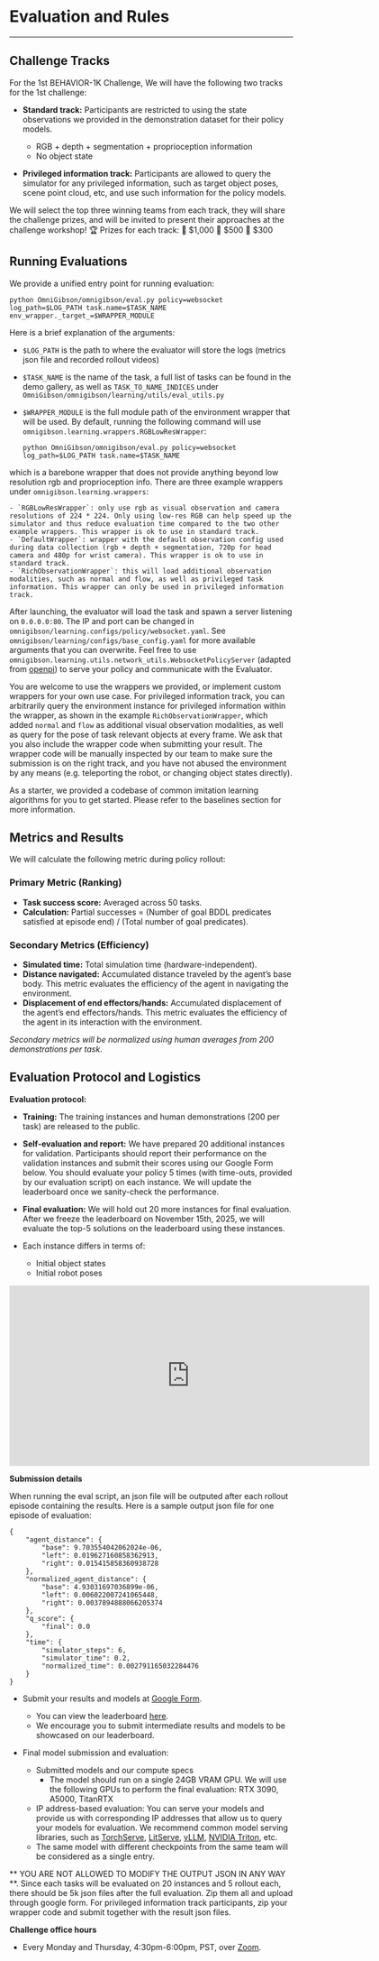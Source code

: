 # Evaluation and Rules

---

## Challenge Tracks

For the 1st BEHAVIOR-1K Challenge, We will have the following two tracks for the 1st challenge:

- **Standard track:** Participants are restricted to using the state observations we provided in the demonstration dataset for their policy models.
    - RGB + depth + segmentation + proprioception information
    - No object state

- **Privileged information track:** Participants are allowed to query the simulator for any privileged information, such as target object poses, scene point cloud, etc, and use such information for the policy models.

We will select the top three winning teams from each track, they will share the challenge prizes, and will be invited to present their approaches at the challenge workshop!
 🏆 Prizes for each track: 🥇 $1,000 🥈 $500 🥉 $300


## Running Evaluations

We provide a unified entry point for running evaluation:
```
python OmniGibson/omnigibson/eval.py policy=websocket log_path=$LOG_PATH task.name=$TASK_NAME env_wrapper._target_=$WRAPPER_MODULE
```
Here is a brief explanation of the arguments:

- `$LOG_PATH` is the path to where the evaluator will store the logs (metrics json file and recorded rollout videos)

- `$TASK_NAME` is the name of the task, a full list of tasks can be found in the demo gallery, as well as `TASK_TO_NAME_INDICES` under `OmniGibson/omnigibson/learning/utils/eval_utils.py`

- `$WRAPPER_MODULE` is the full module path of the environment wrapper that will be used. By default, running the following command will use `omnigibson.learning.wrappers.RGBLowResWrapper`:
    ```
    python OmniGibson/omnigibson/eval.py policy=websocket log_path=$LOG_PATH task.name=$TASK_NAME
    ```
which is a barebone wrapper that does not provide anything beyond low resolution rgb and proprioception info. There are three example wrappers under `omnigibson.learning.wrappers`:

    - `RGBLowResWrapper`: only use rgb as visual observation and camera resolutions of 224 * 224. Only using low-res RGB can help speed up the simulator and thus reduce evaluation time compared to the two other example wrappers. This wrapper is ok to use in standard track. 
    - `DefaultWrapper`: wrapper with the default observation config used during data collection (rgb + depth + segmentation, 720p for head camera and 480p for wrist camera). This wrapper is ok to use in standard track. 
    - `RichObservationWrapper`: this will load additional observation modalities, such as normal and flow, as well as privileged task information. This wrapper can only be used in privileged information track. 

After launching, the evaluator will load the task and spawn a server listening on `0.0.0.0:80`. The IP and port can be changed in `omnigibson/learning.configs/policy/websocket.yaml`. See `omnigibson/learning/configs/base_config.yaml` for more available arguments that you can overwrite. Feel free to use `omnigibson.learning.utils.network_utils.WebsocketPolicyServer` (adapted from [openpi](https://github.com/Physical-Intelligence/openpi)) to serve your policy and communicate with the Evaluator. 

You are welcome to use the wrappers we provided, or implement custom wrappers for your own use case. For privileged information track, you can arbitrarily query the environment instance for privileged information within the wrapper, as shown in the example `RichObservationWrapper`, which added `normal` and `flow` as additional visual observation modalities, as well as query for the pose of task relevant objects at every frame. We ask that you also include the wrapper code when submitting your result. The wrapper code will be manually inspected by our team to make sure the submission is on the right track, and you have not abused the environment by any means (e.g. teleporting the robot, or changing object states directly). 


As a starter, we provided a codebase of common imitation learning algorithms for you to get started. Please refer to the baselines section for more information.


## Metrics and Results

We will calculate the following metric during policy rollout:

### Primary Metric (Ranking)
- **Task success score:** Averaged across 50 tasks.
- **Calculation:** Partial successes = (Number of goal BDDL predicates satisfied at episode end) / (Total number of goal predicates).

### Secondary Metrics (Efficiency)
- **Simulated time:** Total simulation time (hardware-independent).
- **Distance navigated:** Accumulated distance traveled by the agent’s base body. This metric evaluates the efficiency of the agent in navigating the environment.
- **Displacement of end effectors/hands:** Accumulated displacement of the agent’s end effectors/hands. This metric evaluates the efficiency of the agent in its interaction with the environment.

*Secondary metrics will be normalized using human averages from 200 demonstrations per task.*


## Evaluation Protocol and Logistics

**Evaluation protocol:**

- **Training:** The training instances and human demonstrations (200 per task) are released to the public.

- **Self-evaluation and report:** We have prepared 20 additional instances for validation. Participants should report their performance on the validation instances and submit their scores using our Google Form below. You should evaluate your policy 5 times (with time-outs, provided by our evaluation script) on each instance. We will update the leaderboard once we sanity-check the performance.

- **Final evaluation:** We will hold out 20 more instances for final evaluation. After we freeze the leaderboard on November 15th, 2025, we will evaluate the top-5 solutions on the leaderboard using these instances.

- Each instance differs in terms of:
    - Initial object states
    - Initial robot poses

<iframe 
  src="https://player.vimeo.com/video/1115082804?badge=0&autopause=0&autoplay=1&muted=1&loop=1&title=0&byline=0&portrait=0&controls=0" 
  width="640" 
  height="320" 
  frameborder="0" 
  allow="autoplay; fullscreen" 
  allowfullscreen>
</iframe>

**Submission details**

When running the eval script, an json file will be outputed after each rollout episode containing the results. Here is a sample output json file for one episode of evaluation:

```
{
    "agent_distance": {
        "base": 9.703554042062024e-06, 
        "left": 0.019627160858362913, 
        "right": 0.015415858360938728
    }, 
    "normalized_agent_distance": {
        "base": 4.93031697036899e-06, 
        "left": 0.006022007241065448, 
        "right": 0.0037894888066205374
    }, 
    "q_score": {
        "final": 0.0
    }, 
    "time": {
        "simulator_steps": 6, 
        "simulator_time": 0.2, 
        "normalized_time": 0.002791165032284476
    }
}
```

- Submit your results and models at [Google Form](https://forms.gle/54tVqi5zs3ANGutn7).
    - You can view the leaderboard [here](./leaderboard.md).
    - We encourage you to submit intermediate results and models to be showcased on our leaderboard.

- Final model submission and evaluation:
    - Submitted models and our compute specs
        - The model should run on a single 24GB VRAM GPU. We will use the following GPUs to perform the final evaluation: RTX 3090, A5000, TitanRTX
    - IP address-based evaluation: You can serve your models and provide us with corresponding IP addresses that allow us to query your models for evaluation. We recommend common model serving libraries, such as [TorchServe](https://docs.pytorch.org/serve/), [LitServe](https://lightning.ai/docs/litserve/home), [vLLM](https://docs.vllm.ai/en/latest/index.html), [NVIDIA Triton](https://docs.nvidia.com/deeplearning/triton-inference-server/user-guide/docs/index.html), etc.
    - The same model with different checkpoints from the same team will be considered as a single entry.


** YOU ARE NOT ALLOWED TO MODIFY THE OUTPUT JSON IN ANY WAY **. Since each tasks will be evaluated on 20 instances and 5 rollout each, there should be 5k json files after the full evaluation. Zip them all and upload through google form. For privileged information track participants, zip your wrapper code and submit together with the result json files.


**Challenge office hours**

- Every Monday and Thursday, 4:30pm-6:00pm, PST, over [Zoom](https://stanford.zoom.us/j/92909660940?pwd=RgFrdC8XeB3nVxABqb1gxrK96BCRBa.1https://stanford.zoom.us/j/92909660940?pwd=RgFrdC8XeB3nVxABqb1gxrK96BCRBa.1).
